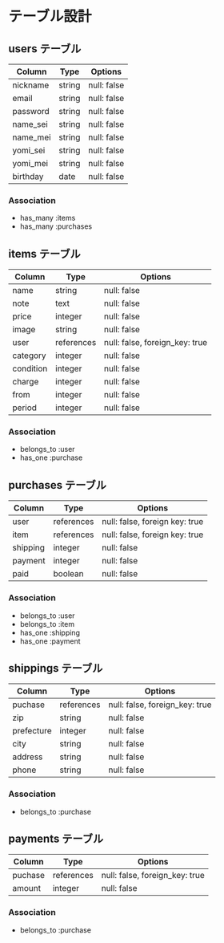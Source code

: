 # テーブル設計

## users テーブル

| Column   | Type   | Options     |
| -------- | ------ | ----------- |
| nickname | string | null: false |
| email    | string | null: false |
| password | string | null: false |
| name_sei | string | null: false |
| name_mei | string | null: false |
| yomi_sei | string | null: false |
| yomi_mei | string | null: false |
| birthday | date   | null: false |

### Association

- has_many :items
- has_many :purchases

## items テーブル

| Column    | Type       | Options                        |
| --------- | ---------- | ------------------------------ |
| name      | string     | null: false                    |
| note      | text       | null: false                    |
| price     | integer    | null: false                    |
| image     | string     | null: false                    |
| user      | references | null: false, foreign_key: true |
| category  | integer    | null: false                    |
| condition | integer    | null: false                    |
| charge    | integer    | null: false                    |
| from      | integer    | null: false                    |
| period    | integer    | null: false                    |


### Association

- belongs_to :user
- has_one :purchase


## purchases テーブル

| Column    | Type       | Options                        |
| --------- | ---------- | ------------------------------ |
| user      | references | null: false, foreign key: true |
| item      | references | null: false, foreign key: true |
| shipping  | integer    | null: false                    |
| payment   | integer    | null: false                    |
| paid      | boolean    | null: false                    |

### Association

- belongs_to :user
- belongs_to :item
- has_one :shipping
- has_one :payment


## shippings テーブル

| Column     | Type       | Options                        |
| ---------- | ---------- | ------------------------------ |
| puchase    | references | null: false, foreign_key: true |
| zip        | string     | null: false                    |
| prefecture | integer    | null: false                    |
| city       | string     | null: false                    |
| address    | string     | null: false                    |
| phone      | string     | null: false                    |


### Association

- belongs_to :purchase


## payments テーブル

| Column  | Type       | Options                        |
| ------- | ---------- | ------------------------------ |
| puchase | references | null: false, foreign_key: true |
| amount  | integer    | null: false                    |


### Association

- belongs_to :purchase



